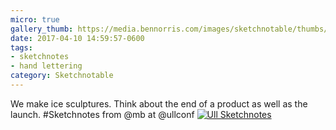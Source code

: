```yaml
---
micro: true
gallery_thumb: https://media.bennorris.com/images/sketchnotable/thumbs/ull-2017-sketchnotes-08.jpg
date: 2017-04-10 14:59:57-0600
tags:
- sketchnotes
- hand lettering
category: Sketchnotable
---
```


We make ice sculptures. Think about the end of a product as well as the launch. #Sketchnotes from @mb at @ullconf [![Ull Sketchnotes](https://media.bennorris.com/images/sketchnotable/ull-2017/ull-2017-sketchnotes-08.jpg)](https://media.bennorris.com/images/sketchnotable/ull-2017/ull-2017-sketchnotes-08.jpg)